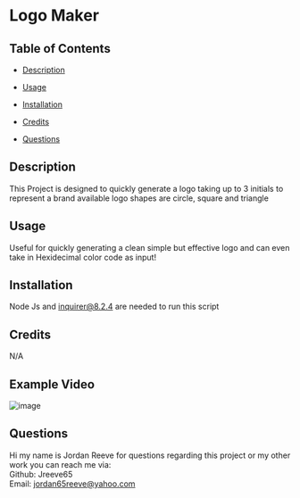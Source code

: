 # Logo Maker  
 



## Table of Contents
   
* [Description](#description)  
* [Usage](#usage)  
* [Installation](#installation)  
* [Credits](#credits)  
  
* [Questions](#questions)  



## Description
This Project is designed to quickly generate a logo taking up to 3 initials to represent a brand available logo shapes are circle, square and triangle
## Usage
Useful for quickly generating a clean simple but effective logo and can even take in Hexidecimal color code as input!  
## Installation
Node Js and inquirer@8.2.4 are needed to run this script

## Credits
N/A
## Example Video
![image](./assets/video-showcase.gif)

## Questions  
Hi my name is Jordan Reeve for questions regarding this project or my other work you can reach me via:  
Github: Jreeve65  
Email: jordan65reeve@yahoo.com  

